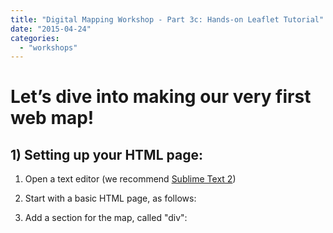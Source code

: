 ```yaml
---
title: "Digital Mapping Workshop - Part 3c: Hands-on Leaflet Tutorial"
date: "2015-04-24"
categories: 
  - "workshops"
---
```


# Let’s dive into making our very first web map!

## 1) Setting up your HTML page:

1. Open a text editor (we recommend [Sublime Text 2](http://www.sublimetext.com/2))
2. Start with a basic HTML page, as follows:
    
    <!DOCTYPE html>
    <html>
    <head>
    	<title>Digital Mapping Leaflet Example</title>
    	<meta charset="utf-8" />
    </head>
    <body>
    </body>
    </html>
    
3. Add a section for the map, called "div":
    
    <div id="map"></div>
    
4. Add some CSS to give spacing for the div and the overall body of the page:
    
    <style type="text/css">
    	html {height: 100%}
    	body {height: 100%}
    	#map {height:100%;}
    </style>
    

## 2) Adding Javascript Libraries:

Now that our page is setup, we can begin with adding content, instead of creating our own applications, we can add-on other functions to our website by including **Javascript Libraries**.

1. First we will bring in [Leaflet](http://www.leafletjs.com/) which is our mapping library:
    
    <!-- Leaflet -->
    <script src="http://cdn.leafletjs.com/leaflet-0.7.3/leaflet.js"></script>
    <link rel="stylesheet" href="http://cdn.leafletjs.com/leaflet-0.7.3/leaflet.css" />
    
2. Next is [jQuery](http://www.jquery.com/) for making Javascript easier and less complicated:
    
    <!-- jQuery -->
    <script src="http://code.jquery.com/jquery-1.11.0.min.js"></script>
    <script src="http://code.jquery.com/jquery-migrate-1.2.1.min.js"></script>
    
3. _(Optional)_ For prettier styles we can also include [Bootstrap](http://www.getbootstrap.com/):
    
    <!-- bootstrap -->
    <link href="http://maxcdn.bootstrapcdn.com/bootstrap/3.3.4/css/bootstrap.min.css" rel="stylesheet">
    <script src="//maxcdn.bootstrapcdn.com/bootstrap/3.3.4/js/bootstrap.min.js"></script>
    

## 3) Creating your Leaflet Map:

1. So far, your HTML page should look like the following:
    
    <!DOCTYPE html>
    <html>
    <head>
    	<title>Leaflet Quick Start Guide Example</title>
    	<meta charset="utf-8" />
    	<style type="text/css">
    	html {height: 100%}
    	body {height: 100%}
    	#map {height: 100%;}
    	</style>
    	<!-- Leaflet -->
    	<script src="http://cdn.leafletjs.com/leaflet-0.7.3/leaflet.js"></script>
    	<link rel="stylesheet" href="http://cdn.leafletjs.com/leaflet-0.7.3/leaflet.css" />
    
    	<!-- jquery  -->		
    	<script src="http://code.jquery.com/jquery-1.11.0.min.js"></script>
    	<script src="http://code.jquery.com/jquery-migrate-1.2.1.min.js"></script>
    
    	<!-- bootstrap -->
    	<link href="http://maxcdn.bootstrapcdn.com/bootstrap/3.3.4/css/bootstrap.min.css" rel="stylesheet">
    	<script src="//maxcdn.bootstrapcdn.com/bootstrap/3.3.4/js/bootstrap.min.js"></script>
    
    </head>
    <body>
    	<div id="map"></div>
    </body>
    </html>
    
2. We will add a function for the Leaflet map that loads with the page, like so <body onload="init()">
3. Next, put this init function below the header:
    
    <script type="text/javascript">
    	//make map a global variable
    	var map;
    
    	function init(){
    		map = L.map('map').setView(\[34.06949867805522, -118.44327126718139\], 17);
    
    		L.tileLayer('https://{s}.tiles.mapbox.com/v3/{id}/{z}/{x}/{y}.png', {
    			maxZoom: 18,
    			id: 'examples.map-i875mjb7'
    		}).addTo(map);
    	}
    </script>
    
4. Save your HTML page and you will now see a Leaflet map centered around our location!

[Example](http://sandbox.idre.ucla.edu/Workshops/DigitalMappingWorkshop2015/Leaflet_1_3v2.html)

## 4) Add a marker:

You can create markers in Leaflet by using a basic L.marker(\[lat\],\[long\]).addTo(map), but we can automate this process by creating a function, like follows:

1. We'll give a name to the function "createMarker" and 3 parameters; "latitude", "longitude", and "popupContent":
    
    function createMarker(latitude,longitude,popupContent){
    }
    
2. Next let's use the parameters to create the markers in the function:
    
    function createMarker(latitude,longitude,popupContent){
    	L.marker(\[latitude,longitude\]).addTo(map)
    		.bindPopup(popupContent);
    }
    
3. Finally, we want to createMarkers when the page loads, so at the end of our init function we will add the following:
    
    createMarker(34.06961421319362, -118.44321762300109,"This was a marker made from our function!")
    
4. Your code should look like the following:
    
    <!DOCTYPE html>
    <html>
    <head>
    	<title>Leaflet Quick Start Guide Example</title>
    	<meta charset="utf-8" />
    	<style type="text/css">
    	html {height: 100%}
    	body {height: 100%}
    	#map {height: 100%;}
    	</style>
    	<!-- Leaflet -->
    	<script src="http://cdn.leafletjs.com/leaflet-0.7.3/leaflet.js"></script>
    	<link rel="stylesheet" href="http://cdn.leafletjs.com/leaflet-0.7.3/leaflet.css" />
    
    	<!-- jquery  -->		
    	<script src="http://code.jquery.com/jquery-1.11.0.min.js"></script>
    	<script src="http://code.jquery.com/jquery-migrate-1.2.1.min.js"></script>
    
    	<!-- bootstrap -->
    	<link href="http://maxcdn.bootstrapcdn.com/bootstrap/3.3.4/css/bootstrap.min.css" rel="stylesheet">
    	<script src="//maxcdn.bootstrapcdn.com/bootstrap/3.3.4/js/bootstrap.min.js"></script>
    
    	<script type="text/javascript">
    		var map;
    
    		function init(){
    			map = L.map('map').setView(\[34.07381780761041, -118.44177995896911\], 17);
    
    			L.tileLayer('https://{s}.tiles.mapbox.com/v3/{id}/{z}/{x}/{y}.png', {
    				maxZoom: 18,
    				id: 'examples.map-i875mjb7'
    			}).addTo(map);
    			createMarker(34.06961421319362, -118.44321762300109,"This was a marker made from our function!")
    		}
    
    		function createMarker(latitude,longitude,popupContent){
    			L.marker(\[latitude,longitude\]).addTo(map)
    				.bindPopup(popupContent);
    		}
    
    	</script>			
    </head>
    <body onload="init()">
    	<div id="map"></div>
    </body>
    </html>
    
    [Example](http://sandbox.idre.ucla.edu/Workshops/DigitalMappingWorkshop2015/Leaflet_1_4.html)
    

## 5) Customizing it up:

Say you'd like to change your base map, you can do so by simply replacing Lines 27 to 30 ("L.tileLayer...")on the previous sample code. But where would you find some sample base maps? [Leaflet Providers](http://leaflet-extras.github.io/leaflet-providers/preview/) which gives you both code snippets and examples of what options are available.

1. Go to Leaflet Providers
2. Find a base map you would like to try on the right side panel (1): [![leafletProvider](images/leafletProvider-1024x672.png)](http://sandbox.idre.ucla.edu/sandbox/wp-content/uploads/2015/04/leafletProvider.png)
3. Copy the "Plain JavaScript" code snippet in the top middle of the page (2)
4. Delete the current tileLayer and add the new one, while making sure to add it to the map with .addTo(map).
5. Your final code should look like the following:
    
    <!DOCTYPE html>
    <html>
    <head>
    	<title>Leaflet Quick Start Guide Example</title>
    	<meta charset="utf-8" />
    	<style type="text/css">
    	html {height: 100%}
    	body {height: 100%}
    	#map {height: 100%;}
    	</style>
    	<!-- Leaflet -->
    	<script src="http://cdn.leafletjs.com/leaflet-0.7.3/leaflet.js"></script>
    	<link rel="stylesheet" href="http://cdn.leafletjs.com/leaflet-0.7.3/leaflet.css" />
    
    	<!-- jquery  -->		
    	<script src="http://code.jquery.com/jquery-1.11.0.min.js"></script>
    	<script src="http://code.jquery.com/jquery-migrate-1.2.1.min.js"></script>
    
    	<!-- bootstrap -->
    	<link href="http://maxcdn.bootstrapcdn.com/bootstrap/3.3.4/css/bootstrap.min.css" rel="stylesheet">
    	<script src="//maxcdn.bootstrapcdn.com/bootstrap/3.3.4/js/bootstrap.min.js"></script>
    
    	<script type="text/javascript">
    	var map;
    	function init(){
    		map = L.map('map').setView(\[34.07381780761041, -118.44177995896911\], 17);
    
    		var Esri\_WorldImagery = L.tileLayer('http://server.arcgisonline.com/ArcGIS/rest/services/World\_Imagery/MapServer/tile/{z}/{y}/{x}', {
    			attribution: 'Tiles &copy; Esri &mdash; Source: Esri, i-cubed, USDA, USGS, AEX, GeoEye, Getmapping, Aerogrid, IGN, IGP, UPR-EGP, and the GIS User Community'
    		}).addTo(map);
    			
    		createMarker(34.06961421319362, -118.44321762300109,"This was a marker made from our function!")
    	}
    
    	function createMarker(latitude,longitude,popupContent){
    		L.marker(\[latitude,longitude\]).addTo(map)
    			.bindPopup(popupContent);
    		}
    	</script>			
    </head>
    <body onload="init()">
    	<div id="map"></div>
    </body>
    </html>
    

[Example](http://sandbox.idre.ucla.edu/Workshops/DigitalMappingWorkshop2015/Leaflet_1_5a.html)

1. Notice that Lines 28 - 30 use ESRI's satellite base map now; and that's all there is to change your base map!

## 6) Adding your data from GeoJSON.io:

GeoJSON.io allows us to author web content in various formats that can also be consumed by Leaflet (with the help of jQuery).

1. Visit [GeoJSON.io](http://geojson.io/) to author some points or load your data into it!
2. Save as a GeoJSON file and move it to the same directory as your HTML webpage.
3. Create a function called "getData" that will load the geoJSON file:
    
    function getData()
    {
    	var url = 'map.geojson'
    	$.getJSON(url,function(data){
    		$.each(data.features,function(i,val){
    			if(val.geometry.type == "Point"){
    				lng = val.geometry.coordinates\[0\];
    				lat = val.geometry.coordinates\[1\];
    				popup = val.properties.name;
    				createMarker(lat,lng,popup);
    			}
    			else
    			{
    				L.geoJson(val,{onEachFeature: onEachFeature}).addTo(map)
    			}
    		});
    	})
    }
    
4. Notice that "url = map.geojson" is the name as the file we just saved.
5. Let's add an event listener for each click, by using Leaflet's onEachFeature function:
    
    function onEachFeature(feature, layer) {
        // runs only if this feature a property named 'name'
        if (feature.properties && feature.properties.name) {
            layer.bindPopup(feature.properties.name);
        }
    }
    
6. Add the getData(); function to the init function to make it load when the page runs, and congratulations, you have successfully connected a geojson file to Leaflet, as per the sample code below:
    
    <!DOCTYPE html>
    <html>
    <head>
    	<title>Leaflet Quick Start Guide Example</title>
    	<meta charset="utf-8" />
    	<style type="text/css">
    	html {height: 100%}
    	body {height: 100%}
    	#map {height: 100%;}
    	</style>
    	<!-- Leaflet -->
    	<script src="http://cdn.leafletjs.com/leaflet-0.7.3/leaflet.js"></script>
    	<link rel="stylesheet" href="http://cdn.leafletjs.com/leaflet-0.7.3/leaflet.css" />
    
    	<!-- jquery  -->		
    	<script src="http://code.jquery.com/jquery-1.11.0.min.js"></script>
    	<script src="http://code.jquery.com/jquery-migrate-1.2.1.min.js"></script>
    
    	<!-- bootstrap -->
    	<link href="http://maxcdn.bootstrapcdn.com/bootstrap/3.3.4/css/bootstrap.min.css" rel="stylesheet">
    	<script src="//maxcdn.bootstrapcdn.com/bootstrap/3.3.4/js/bootstrap.min.js"></script>
    
    	<script type="text/javascript">
    	var map;
    	function init(){
    		map = L.map('map').setView(\[34.07381780761041, -118.44177995896911\], 17);
    
    		var Esri\_WorldImagery = L.tileLayer('http://server.arcgisonline.com/ArcGIS/rest/services/World\_Imagery/MapServer/tile/{z}/{y}/{x}', {
    			attribution: 'Tiles &copy; Esri &mdash; Source: Esri, i-cubed, USDA, USGS, AEX, GeoEye, Getmapping, Aerogrid, IGN, IGP, UPR-EGP, and the GIS User Community'
    		}).addTo(map);
    		getData();
    	}
    
    	function createMarker(latitude,longitude,popupContent){
    		L.marker(\[latitude,longitude\]).addTo(map)
    			.bindPopup(popupContent);
    		}
    
    	function getData()
    	{
    		var url = 'map.geojson'
    		$.getJSON(url,function(data){
    			$.each(data.features,function(i,val){
    				if(val.geometry.type == "Point"){
    					lng = val.geometry.coordinates\[0\];
    					lat = val.geometry.coordinates\[1\];
    					popup = val.properties.name;
    					createMarker(lat,lng,popup);
    				}
    				else
    				{
    					L.geoJson(val,{onEachFeature: onEachFeature}).addTo(map)
    				}
    			});
    		})
    	}
    
    	function onEachFeature(feature, layer) {
    	    // runs only if this feature a property named 'name'
    	    if (feature.properties && feature.properties.name) {
    	        layer.bindPopup(feature.properties.name);
    	    }
    	}	
    
    	</script>			
    </head>
    <body onload="init()">
    	<div id="map"></div>
    </body>
    </html>
    
    [Example](http://sandbox.idre.ucla.edu/Workshops/DigitalMappingWorkshop2015/Leaflet_1_6.html)

\[iframe src="http://sandbox.idre.ucla.edu/Workshops/DigitalMappingWorkshop2015/Leaflet\_1\_6.html"\]
